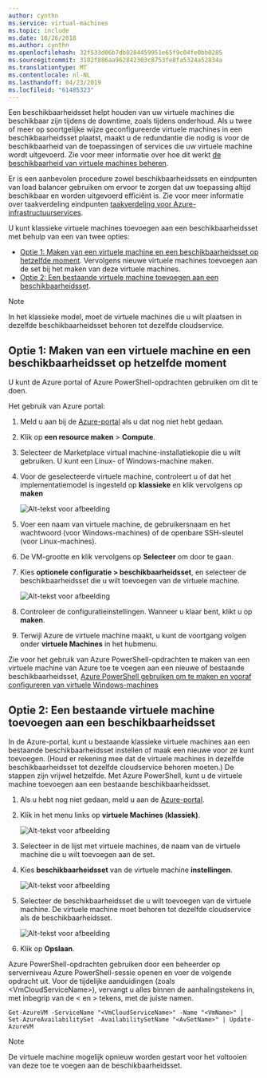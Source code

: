 ```yaml
---
author: cynthn
ms.service: virtual-machines
ms.topic: include
ms.date: 10/26/2018
ms.author: cynthn
ms.openlocfilehash: 32f533d06b7db0284459951e65f9c04fe0bb0285
ms.sourcegitcommit: 3102f886aa962842303c8753fe8fa5324a52834a
ms.translationtype: MT
ms.contentlocale: nl-NL
ms.lasthandoff: 04/23/2019
ms.locfileid: "61485323"
---
```

Een beschikbaarheidsset helpt houden van uw virtuele machines die beschikbaar zijn tijdens de downtime, zoals tijdens onderhoud. Als u twee of meer op soortgelijke wijze geconfigureerde virtuele machines in een beschikbaarheidsset plaatst, maakt u de redundantie die nodig is voor de beschikbaarheid van de toepassingen of services die uw virtuele machine wordt uitgevoerd. Zie voor meer informatie over hoe dit werkt [de beschikbaarheid van virtuele machines beheren][Manage the availability of virtual machines].

Er is een aanbevolen procedure zowel beschikbaarheidssets en eindpunten van load balancer gebruiken om ervoor te zorgen dat uw toepassing altijd beschikbaar en worden uitgevoerd efficiënt is. Zie voor meer informatie over taakverdeling eindpunten [taakverdeling voor Azure-infrastructuurservices][Load balancing for Azure infrastructure services].

U kunt klassieke virtuele machines toevoegen aan een beschikbaarheidsset met behulp van een van twee opties:

* [Optie 1: Maken van een virtuele machine en een beschikbaarheidsset op hetzelfde moment][Option 1: Create a virtual machine and an availability set at the same time]. Vervolgens nieuwe virtuele machines toevoegen aan de set bij het maken van deze virtuele machines.
* [Optie 2: Een bestaande virtuele machine toevoegen aan een beschikbaarheidsset][Option 2: Add an existing virtual machine to an availability set].

> [!NOTE]
> In het klassieke model, moet de virtuele machines die u wilt plaatsen in dezelfde beschikbaarheidsset behoren tot dezelfde cloudservice.
> 
> 

## <a id="createset"> </a>Optie 1: Maken van een virtuele machine en een beschikbaarheidsset op hetzelfde moment
U kunt de Azure portal of Azure PowerShell-opdrachten gebruiken om dit te doen.

Het gebruik van Azure portal:

1. Meld u aan bij de [Azure-portal](https://portal.azure.com) als u dat nog niet hebt gedaan.
2. Klik op **een resource maken** > **Compute**.
3. Selecteer de Marketplace virtual machine-installatiekopie die u wilt gebruiken. U kunt een Linux- of Windows-machine maken.
4. Voor de geselecteerde virtuele machine, controleert u of dat het implementatiemodel is ingesteld op **klassieke** en klik vervolgens op **maken**
   
    ![Alt-tekst voor afbeelding](./media/virtual-machines-common-classic-configure-availability/ChooseClassicModel.png)
5. Voer een naam van virtuele machine, de gebruikersnaam en het wachtwoord (voor Windows-machines) of de openbare SSH-sleutel (voor Linux-machines). 
6. De VM-grootte en klik vervolgens op **Selecteer** om door te gaan.
7. Kies **optionele configuratie > beschikbaarheidsset**, en selecteer de beschikbaarheidsset die u wilt toevoegen van de virtuele machine.
   
    ![Alt-tekst voor afbeelding](./media/virtual-machines-common-classic-configure-availability/ChooseAvailabilitySet.png) 
8. Controleer de configuratieinstellingen. Wanneer u klaar bent, klikt u op **maken**.
9. Terwijl Azure de virtuele machine maakt, u kunt de voortgang volgen onder **virtuele Machines** in het hubmenu.

Zie voor het gebruik van Azure PowerShell-opdrachten te maken van een virtuele machine van Azure toe te voegen aan een nieuwe of bestaande beschikbaarheidsset, [Azure PowerShell gebruiken om te maken en vooraf configureren van virtuele Windows-machines](../articles/virtual-machines/windows/classic/create-powershell.md?toc=%2fazure%2fvirtual-machines%2fwindows%2fclassic%2ftoc.json)

## <a id="addmachine"> </a>Optie 2: Een bestaande virtuele machine toevoegen aan een beschikbaarheidsset
In de Azure-portal, kunt u bestaande klassieke virtuele machines aan een bestaande beschikbaarheidsset instellen of maak een nieuwe voor ze kunt toevoegen. (Houd er rekening mee dat de virtuele machines in dezelfde beschikbaarheidsset tot dezelfde cloudservice behoren moeten.) De stappen zijn vrijwel hetzelfde. Met Azure PowerShell, kunt u de virtuele machine toevoegen aan een bestaande beschikbaarheidsset.

1. Als u hebt nog niet gedaan, meld u aan de [Azure-portal](https://portal.azure.com).
2. Klik in het menu links op **virtuele Machines (klassiek)**.
   
    ![Alt-tekst voor afbeelding](./media/virtual-machines-common-classic-configure-availability/ChooseClassicVM.png)
3. Selecteer in de lijst met virtuele machines, de naam van de virtuele machine die u wilt toevoegen aan de set.
4. Kies **beschikbaarheidsset** van de virtuele machine **instellingen**.
   
    ![Alt-tekst voor afbeelding](./media/virtual-machines-common-classic-configure-availability/AvailabilitySetSettings.png)
5. Selecteer de beschikbaarheidsset die u wilt toevoegen van de virtuele machine. De virtuele machine moet behoren tot dezelfde cloudservice als de beschikbaarheidsset.
   
    ![Alt-tekst voor afbeelding](./media/virtual-machines-common-classic-configure-availability/AvailabilitySetPicker.png)
6. Klik op **Opslaan**.

Azure PowerShell-opdrachten gebruiken door een beheerder op serverniveau Azure PowerShell-sessie openen en voer de volgende opdracht uit. Voor de tijdelijke aanduidingen (zoals &lt;VmCloudServiceName&gt;), vervangt u alles binnen de aanhalingstekens in, met inbegrip van de < en > tekens, met de juiste namen.

    Get-AzureVM -ServiceName "<VmCloudServiceName>" -Name "<VmName>" | Set-AzureAvailabilitySet -AvailabilitySetName "<AvSetName>" | Update-AzureVM

> [!NOTE]
> De virtuele machine mogelijk opnieuw worden gestart voor het voltooien van deze toe te voegen aan de beschikbaarheidsset.
> 
> 

<!-- LINKS -->
[Option 1: Create a virtual machine and an availability set at the same time]: #createset
[Option 2: Add an existing virtual machine to an availability set]: #addmachine

[Load balancing for Azure infrastructure services]: ../articles/virtual-machines/virtual-machines-linux-load-balance.md
[Manage the availability of virtual machines]:../articles/virtual-machines/linux/manage-availability.md

[Create a virtual machine running Windows]: ../articles/virtual-machines/virtual-machines-windows-hero-tutorial.md
[Virtual Network overview]: ../articles/virtual-network/virtual-networks-overview.md

